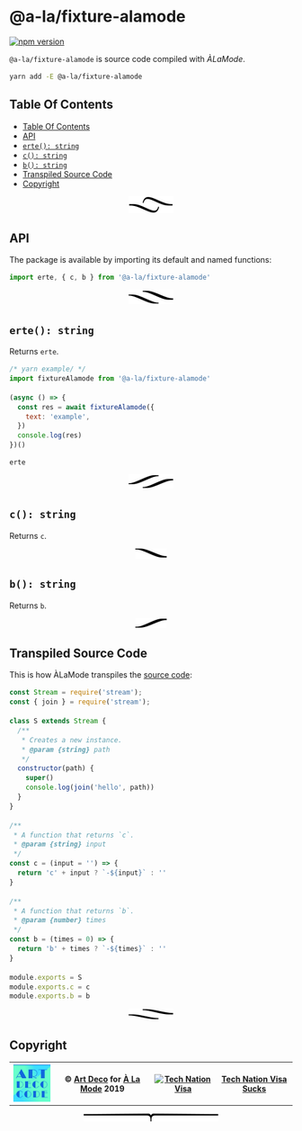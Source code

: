 # @a-la/fixture-alamode

[![npm version](https://badge.fury.io/js/%40a-la%2Ffixture-alamode.svg)](https://npmjs.org/package/@a-la/fixture-alamode)

`@a-la/fixture-alamode` is source code compiled with _ÀLaMode_.

```sh
yarn add -E @a-la/fixture-alamode
```

## Table Of Contents

- [Table Of Contents](#table-of-contents)
- [API](#api)
- [`erte(): string`](#erte-string)
- [`c(): string`](#c-string)
- [`b(): string`](#b-string)
- [Transpiled Source Code](#transpiled-source-code)
- [Copyright](#copyright)

<p align="center"><a href="#table-of-contents"><img src="/.documentary/section-breaks/0.svg?sanitize=true"></a></p>

## API

The package is available by importing its default and named functions:

```js
import erte, { c, b } from '@a-la/fixture-alamode'
```

<p align="center"><a href="#table-of-contents"><img src="/.documentary/section-breaks/1.svg?sanitize=true"></a></p>

## `erte(): string`

Returns `erte`.

```js
/* yarn example/ */
import fixtureAlamode from '@a-la/fixture-alamode'

(async () => {
  const res = await fixtureAlamode({
    text: 'example',
  })
  console.log(res)
})()
```
```
erte
```

<p align="center"><a href="#table-of-contents"><img src="/.documentary/section-breaks/2.svg?sanitize=true"></a></p>

## `c(): string`

Returns `c`.

<p align="center"><a href="#table-of-contents"><img src="/.documentary/section-breaks/3.svg?sanitize=true"></a></p>

## `b(): string`

Returns `b`.

<p align="center"><a href="#table-of-contents"><img src="/.documentary/section-breaks/4.svg?sanitize=true"></a></p>

## Transpiled Source Code

This is how ÀLaMode transpiles the [source code](src/class.js):

```js
const Stream = require('stream');
const { join } = require('stream');

class S extends Stream {
  /**
   * Creates a new instance.
   * @param {string} path
   */
  constructor(path) {
    super()
    console.log(join('hello', path))
  }
}

/**
 * A function that returns `c`.
 * @param {string} input
 */
const c = (input = '') => {
  return 'c' + input ? `-${input}` : ''
}

/**
 * A function that returns `b`.
 * @param {number} times
 */
const b = (times = 0) => {
  return 'b' + times ? `-${times}` : ''
}

module.exports = S
module.exports.c = c
module.exports.b = b
```

<p align="center"><a href="#table-of-contents"><img src="/.documentary/section-breaks/5.svg?sanitize=true"></a></p>

## Copyright

<table>
  <tr>
    <th>
      <a href="https://artd.eco">
        <img src="https://raw.githubusercontent.com/wrote/wrote/master/images/artdeco.png" alt="Art Deco" />
      </a>
    </th>
    <th>© <a href="https://artd.eco">Art Deco</a> for <a href="https://alamode.cc">À La Mode</a> 2019</th>
    <th>
      <a href="https://www.technation.sucks" title="Tech Nation Visa">
        <img src="https://raw.githubusercontent.com/artdecoweb/www.technation.sucks/master/anim.gif"
          alt="Tech Nation Visa" />
      </a>
    </th>
    <th><a href="https://www.technation.sucks">Tech Nation Visa Sucks</a></th>
  </tr>
</table>

<p align="center"><a href="#table-of-contents"><img src="/.documentary/section-breaks/-1.svg?sanitize=true"></a></p>